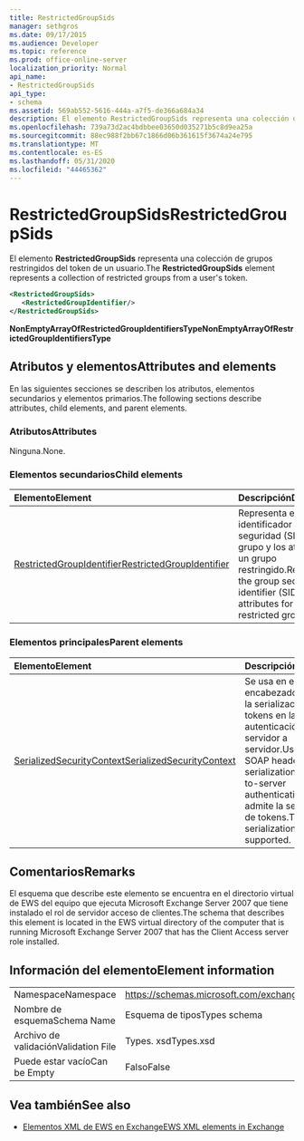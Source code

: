```yaml
---
title: RestrictedGroupSids
manager: sethgros
ms.date: 09/17/2015
ms.audience: Developer
ms.topic: reference
ms.prod: office-online-server
localization_priority: Normal
api_name:
- RestrictedGroupSids
api_type:
- schema
ms.assetid: 569ab552-5616-444a-a7f5-de366a684a34
description: El elemento RestrictedGroupSids representa una colección de grupos restringidos del token de un usuario.
ms.openlocfilehash: 739a73d2ac4bdbbee03650d035271b5c8d9ea25a
ms.sourcegitcommit: 88ec988f2bb67c1866d06b361615f3674a24e795
ms.translationtype: MT
ms.contentlocale: es-ES
ms.lasthandoff: 05/31/2020
ms.locfileid: "44465362"
---
```

# <a name="restrictedgroupsids"></a><span data-ttu-id="853cb-103">RestrictedGroupSids</span><span class="sxs-lookup"><span data-stu-id="853cb-103">RestrictedGroupSids</span></span>

<span data-ttu-id="853cb-104">El elemento **RestrictedGroupSids** representa una colección de grupos restringidos del token de un usuario.</span><span class="sxs-lookup"><span data-stu-id="853cb-104">The **RestrictedGroupSids** element represents a collection of restricted groups from a user's token.</span></span> 
  
```xml
<RestrictedGroupSids>
   <RestrictedGroupIdentifier/>
</RestrictedGroupSids>
```

 <span data-ttu-id="853cb-105">**NonEmptyArrayOfRestrictedGroupIdentifiersType**</span><span class="sxs-lookup"><span data-stu-id="853cb-105">**NonEmptyArrayOfRestrictedGroupIdentifiersType**</span></span>
## <a name="attributes-and-elements"></a><span data-ttu-id="853cb-106">Atributos y elementos</span><span class="sxs-lookup"><span data-stu-id="853cb-106">Attributes and elements</span></span>

<span data-ttu-id="853cb-107">En las siguientes secciones se describen los atributos, elementos secundarios y elementos primarios.</span><span class="sxs-lookup"><span data-stu-id="853cb-107">The following sections describe attributes, child elements, and parent elements.</span></span>
  
### <a name="attributes"></a><span data-ttu-id="853cb-108">Atributos</span><span class="sxs-lookup"><span data-stu-id="853cb-108">Attributes</span></span>

<span data-ttu-id="853cb-109">Ninguna.</span><span class="sxs-lookup"><span data-stu-id="853cb-109">None.</span></span>
  
### <a name="child-elements"></a><span data-ttu-id="853cb-110">Elementos secundarios</span><span class="sxs-lookup"><span data-stu-id="853cb-110">Child elements</span></span>

|<span data-ttu-id="853cb-111">**Elemento**</span><span class="sxs-lookup"><span data-stu-id="853cb-111">**Element**</span></span>|<span data-ttu-id="853cb-112">**Descripción**</span><span class="sxs-lookup"><span data-stu-id="853cb-112">**Description**</span></span>|
|:-----|:-----|
|[<span data-ttu-id="853cb-113">RestrictedGroupIdentifier</span><span class="sxs-lookup"><span data-stu-id="853cb-113">RestrictedGroupIdentifier</span></span>](restrictedgroupidentifier.md) <br/> |<span data-ttu-id="853cb-114">Representa el identificador de seguridad (SID) de grupo y los atributos de un grupo restringido.</span><span class="sxs-lookup"><span data-stu-id="853cb-114">Represents the group security identifier (SID) and attributes for a restricted group.</span></span>  <br/> |
   
### <a name="parent-elements"></a><span data-ttu-id="853cb-115">Elementos principales</span><span class="sxs-lookup"><span data-stu-id="853cb-115">Parent elements</span></span>

|<span data-ttu-id="853cb-116">**Elemento**</span><span class="sxs-lookup"><span data-stu-id="853cb-116">**Element**</span></span>|<span data-ttu-id="853cb-117">**Descripción**</span><span class="sxs-lookup"><span data-stu-id="853cb-117">**Description**</span></span>|
|:-----|:-----|
|[<span data-ttu-id="853cb-118">SerializedSecurityContext</span><span class="sxs-lookup"><span data-stu-id="853cb-118">SerializedSecurityContext</span></span>](serializedsecuritycontext.md) <br/> |<span data-ttu-id="853cb-119">Se usa en el encabezado SOAP para la serialización de tokens en la autenticación de servidor a servidor.</span><span class="sxs-lookup"><span data-stu-id="853cb-119">Used in the SOAP header for token serialization in server- to-server authentication.</span></span> <span data-ttu-id="853cb-120">No se admite la serialización de tokens.</span><span class="sxs-lookup"><span data-stu-id="853cb-120">Token serialization is not supported.</span></span>  <br/> |
   
## <a name="remarks"></a><span data-ttu-id="853cb-121">Comentarios</span><span class="sxs-lookup"><span data-stu-id="853cb-121">Remarks</span></span>

<span data-ttu-id="853cb-122">El esquema que describe este elemento se encuentra en el directorio virtual de EWS del equipo que ejecuta Microsoft Exchange Server 2007 que tiene instalado el rol de servidor acceso de clientes.</span><span class="sxs-lookup"><span data-stu-id="853cb-122">The schema that describes this element is located in the EWS virtual directory of the computer that is running Microsoft Exchange Server 2007 that has the Client Access server role installed.</span></span>
  
## <a name="element-information"></a><span data-ttu-id="853cb-123">Información del elemento</span><span class="sxs-lookup"><span data-stu-id="853cb-123">Element information</span></span>

|||
|:-----|:-----|
|<span data-ttu-id="853cb-124">Namespace</span><span class="sxs-lookup"><span data-stu-id="853cb-124">Namespace</span></span>  <br/> |https://schemas.microsoft.com/exchange/services/2006/types  <br/> |
|<span data-ttu-id="853cb-125">Nombre de esquema</span><span class="sxs-lookup"><span data-stu-id="853cb-125">Schema Name</span></span>  <br/> |<span data-ttu-id="853cb-126">Esquema de tipos</span><span class="sxs-lookup"><span data-stu-id="853cb-126">Types schema</span></span>  <br/> |
|<span data-ttu-id="853cb-127">Archivo de validación</span><span class="sxs-lookup"><span data-stu-id="853cb-127">Validation File</span></span>  <br/> |<span data-ttu-id="853cb-128">Types. xsd</span><span class="sxs-lookup"><span data-stu-id="853cb-128">Types.xsd</span></span>  <br/> |
|<span data-ttu-id="853cb-129">Puede estar vacío</span><span class="sxs-lookup"><span data-stu-id="853cb-129">Can be Empty</span></span>  <br/> |<span data-ttu-id="853cb-130">Falso</span><span class="sxs-lookup"><span data-stu-id="853cb-130">False</span></span>  <br/> |
   
## <a name="see-also"></a><span data-ttu-id="853cb-131">Vea también</span><span class="sxs-lookup"><span data-stu-id="853cb-131">See also</span></span>



- [<span data-ttu-id="853cb-132">Elementos XML de EWS en Exchange</span><span class="sxs-lookup"><span data-stu-id="853cb-132">EWS XML elements in Exchange</span></span>](ews-xml-elements-in-exchange.md)

